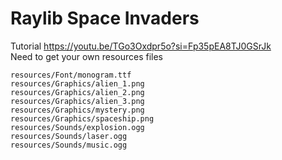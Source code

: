 # Raylib Space Invaders

Tutorial https://youtu.be/TGo3Oxdpr5o?si=Fp35pEA8TJ0GSrJk  
Need to get your own resources files  
```
resources/Font/monogram.ttf
resources/Graphics/alien_1.png
resources/Graphics/alien_2.png
resources/Graphics/alien_3.png
resources/Graphics/mystery.png
resources/Graphics/spaceship.png
resources/Sounds/explosion.ogg
resources/Sounds/laser.ogg
resources/Sounds/music.ogg
```
